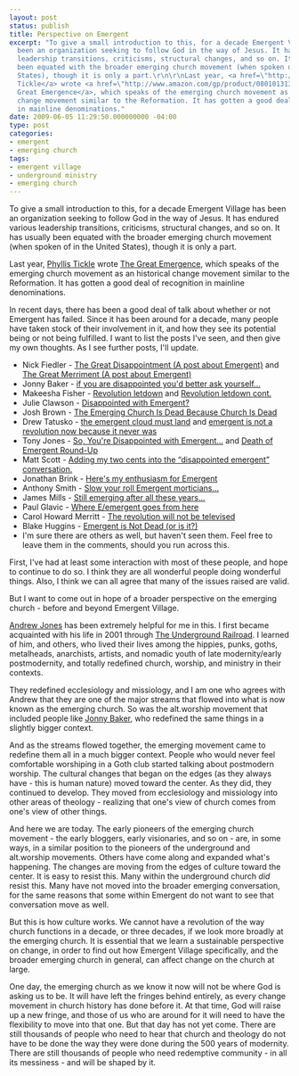 ```yaml
---
layout: post
status: publish
title: Perspective on Emergent
excerpt: "To give a small introduction to this, for a decade Emergent Village has
  been an organization seeking to follow God in the way of Jesus. It has endured various
  leadership transitions, criticisms, structural changes, and so on. It has usually
  been equated with the broader emerging church movement (when spoken of in the United
  States), though it is only a part.\r\n\r\nLast year, <a href=\"http://www.phyllistickle.com/\">Phyllis
  Tickle</a> wrote <a href=\"http://www.amazon.com/gp/product/0801013135?ie=UTF8&amp;tag=jonathanstega-20&amp;linkCode=as2&amp;camp=1789&amp;creative=390957&amp;creativeASIN=0801013135\">The
  Great Emergence</a>, which speaks of the emerging church movement as an historical
  change movement similar to the Reformation. It has gotten a good deal of recognition
  in mainline denominations."
date: 2009-06-05 11:29:50.000000000 -04:00
type: post
categories:
- emergent
- emerging church
tags:
- emergent village
- underground ministry
- emerging church
---
```

To give a small introduction to this, for a decade Emergent Village has been an organization seeking to follow God in the way of Jesus. It has endured various leadership transitions, criticisms, structural changes, and so on. It has usually been equated with the broader emerging church movement (when spoken of in the United States), though it is only a part.

Last year, <a href="http://www.phyllistickle.com/">Phyllis Tickle</a> wrote <a href="http://www.amazon.com/gp/product/0801013135?ie=UTF8&amp;tag=jonathanstega-20&amp;linkCode=as2&amp;camp=1789&amp;creative=390957&amp;creativeASIN=0801013135">The Great Emergence</a>, which speaks of the emerging church movement as an historical change movement similar to the Reformation. It has gotten a good deal of recognition in mainline denominations.

In recent days, there has been a good deal of talk about whether or not Emergent has failed. Since it has been around for a decade, many people have taken stock of their involvement in it, and how they see its potential being or not being fulfilled. I want to list the posts I've seen, and then give my own thoughts. As I see further posts, I'll update.
<ul>
	<li>Nick Fiedler - <a href="http://thehopefulskeptic.com/blog/?p=54">The Great Disappointment (A post about Emergent)</a> and <a href="http://thehopefulskeptic.com/blog/?p=58">The Great Merriment (A post about Emergent)</a></li>
	<li>Jonny Baker - <a href="http://jonnybaker.blogs.com/jonnybaker/2009/06/if-you-are-disillusioned-youd-better-ask-yourself.html">if you are disappointed you'd better ask yourself...</a></li>
	<li>Makeesha Fisher - <a href="http://makeesha.com/post/117954618/revolution-letdown">Revolution letdown</a> and <a href="http://makeesha.com/post/118008291/revolution-letdown-cont">Revolution letdown cont.</a></li>
	<li>Julie Clawson - <a href="http://julieclawson.com/2009/06/04/disappointed-with-emergent/">Disappointed with Emergent?</a></li>
	<li>Josh Brown - <a href="http://www.iamjoshbrown.com/blog/2009/06/04/the-emerging-church-is-dead-because-church-is-dead/">The Emerging Church Is Dead Because Church Is Dead</a></li>
	<li>Drew Tatusko - <a href="http://notes-from-offcenter.com/2009/06/04/the-emergent-cloud-must-land/">the emergent cloud must land</a> and <a href="http://notes-from-offcenter.com/2009/06/05/emergent-is-not-a-revolution-now-because-it-never-was/">emergent is not a revolution now because it never was</a></li>
	<li>Tony Jones - <a href="http://blog.beliefnet.com/tonyjones/2009/06/so-youre-disappointed-with-eme.html">So, You're Disappointed with Emergent...</a> and <a href="http://blog.beliefnet.com/tonyjones/2009/06/death-of-emergent-round-up.html">Death of Emergent Round-Up</a></li>
	<li>Matt Scott - <a href="http://www.themattscott.com/2009/06/05/adding-my-two-cents-into-the-disappointed-emergent-conversation/">Adding my two cents into the &ldquo;disappointed emergent&rdquo; conversation.</a></li>
	<li>Jonathan Brink - <a href="http://www.emergentvillage.com/weblog/heres-my-enthusiasm-for-emergent">Here's my enthusiasm for Emergent</a></li>
	<li>Anthony Smith - <a href="http://postmodernegro.wordpress.com/2009/06/07/slow-your-roll-emergent-morticians/">Slow your roll Emergent morticians&hellip;</a></li>
	<li>James Mills - <a href="http://www.ecclesialdreamer.com/?p=1137">Still emerging after all these years&hellip;</a></li>
	<li>Paul Glavic - <a href="http://paulglavic.wordpress.com/2009/06/05/where-eemergent-goes-from-here/">Where E/emergent goes from here</a></li>
	<li>Carol Howard Merritt - <a href="http://tribalchurch.org/?p=1278">The revolution will not be televised</a></li>
	<li>Blake Huggins - <a href="http://blakehuggins.com/2009/06/08/emergent-is-not-dead-or-is-it/">Emergent is Not Dead (or is it?)</a></li>
	<li>I'm sure there are others as well, but haven't seen them. Feel free to leave them in the comments, should you run across this.</li>
</ul>
First, I've had at least some interaction with most of these people, and hope to continue to do so. I think they are all wonderful people doing wonderful things. Also, I think we can all agree that many of the issues raised are valid.

But I want to come out in hope of a broader perspective on the emerging church - before and beyond Emergent Village.

<a href="http://tallskinnykiwi.typepad.com/">Andrew Jones</a> has been extremely helpful for me in this. I first became acquainted with his life in 2001 through <a href="http://www.theundergroundrailroad.org/">The Underground Railroad</a>. I learned of him, and others, who lived their lives among the hippies, punks, goths, metalheads, anarchists, artists, and nomadic youth of late modernity/early postmodernity, and totally redefined church, worship, and ministry in their contexts.

They redefined ecclesiology and missiology, and I am one who agrees with Andrew that they are one of the major streams that flowed into what is now known as the emerging church. So was the alt.worship movement that included people like <a href="http://jonnybaker.blogs.com/">Jonny Baker</a>, who redefined the same things in a slightly bigger context.

And as the streams flowed together, the emerging movement came to redefine them all in a much bigger context. People who would never feel comfortable worshiping in a Goth club started talking about postmodern worship. The cultural changes that began on the edges (as they always have - this is human nature) moved toward the center. As they did, they continued to develop. They moved from ecclesiology and missiology into other areas of theology - realizing that one's view of church comes from one's view of other things.

And here we are today. The early pioneers of the emerging church movement - the early bloggers, early visionaries, and so on - are, in some ways, in a similar position to the pioneers of the underground and alt.worship movements. Others have come along and expanded what's happening. The changes are moving from the edges of culture toward the center. It is easy to resist this. Many within the underground church <em>did</em> resist this. Many have not moved into the broader emerging conversation, for the same reasons that some within Emergent do not want to see that conversation move as well.

But this is how culture works. We cannot have a revolution of the way church functions in a decade, or three decades, if we look more broadly at the emerging church. It is essential that we learn a sustainable perspective on change, in order to find out how Emergent Village specifically, and the broader emerging church in general, can affect change on the church at large.

One day, the emerging church as we know it now will not be where God is asking us to be. It will have left the fringes behind entirely, as every change movement in church history has done before it. At that time, God will raise up a new fringe, and those of us who are around for it will need to have the flexibility to move into that one. But that day has not yet come. There are still thousands of people who need to hear that church and theology do not have to be done the way they were done during the 500 years of modernity. There are still thousands of people who need redemptive community - in all its messiness - and will be shaped by it.
